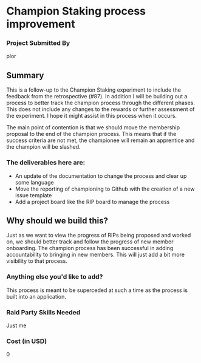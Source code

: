 Champion Staking process improvement
====================================

### Project Submitted By
plor

## Summary
This is a follow-up to the Champion Staking experiment to include the feedback
from the retrospective (#87). In addition I will be building out a process to
better track the champion process through the different phases. This does not
include any changes to the rewards or further assessment of the experiment. I
hope it might assist in this process when it occurs.

The main point of contention is that we should move the membership proposal to
the end of the champion process. This means that if the success criteria are not
met, the championee will remain an apprentice and the champion will be slashed.

### The deliverables here are:

 - An update of the documentation to change the process and clear up some language
 - Move the reporting of championing to Github with the creation of a new issue template
 - Add a project board like the RIP board to manage the process

## Why should we build this?
Just as we want to view the progress of RIPs being proposed and worked on, we
should better track and follow the progress of new member onboarding. The
champion process has been successful in adding accountability to bringing in new
members. This will just add a bit more visibility to that process.

### Anything else you'd like to add?
This process is meant to be superceded at such a time as the process is built
into an application.

### Raid Party Skills Needed
Just me

### Cost (in USD)
0
